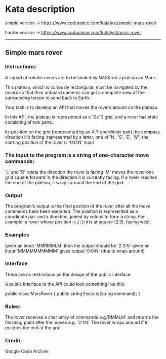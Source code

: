 # Kata description

simple version -> https://www.codurance.com/katalyst/simple-mars-rover

harder verison -> https://www.codurance.com/katalyst/mars-rover

--------
## Simple mars rover

### Instructions:

A squad of robotic rovers are to be landed by NASA on a plateau on Mars.

This plateau, which is curiously rectangular, must be navigated by the rovers so that their onboard cameras can get a complete view of the surrounding terrain to send back to Earth.

Your task is to develop an API that moves the rovers around on the plateau.

In this API, the plateau is represented as a 10x10 grid, and a rover has state consisting of two parts:

its position on the grid (represented by an X,Y coordinate pair)
the compass direction it's facing (represented by a letter, one of  'N', 'S', 'E', 'W')
the starting position of the rover is '0:0:N'
Input

### The input to the program is a string of one-character move commands:

'L' and 'R' rotate the direction the rover is facing
'M' moves the rover one grid square forward in the direction it is currently facing.
If a rover reaches the end of the plateau, it wraps around the end of the grid.

### Output

The program's output is the final position of the rover after all the move commands have been executed. The position is represented as a coordinate pair and a direction, joined by colons to form a string. For example: a rover whose position is `2:3:W` is at square (2,3), facing west.

### Examples
given an input 'MMRMMLM' then the output should be '2:3:N'
given an input 'MMMMMMMMMM' gives output '0:0:N' (due to wrap-around)

### Interface

There are no restrictions on the design of the public interface.

A public interface to the API could look something like this:

 public class MarsRover
  {
     public string Execute(string command);
  }

### Rules:
The rover receives a char array of commands e.g.'RMMLM' and returns the finishing point after the moves e.g. '2:1:N'
The rover wraps around if it reaches the end of the grid.

### Credit: 
Google Code Archive
